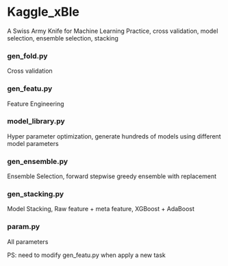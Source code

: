 # Kaggle_xBle
A Swiss Army Knife for Machine Learning Practice, cross validation, model selection, ensemble selection, stacking

### gen_fold.py
Cross validation

### gen_featu.py
Feature Engineering

### model_library.py
Hyper parameter optimization, generate hundreds of models using different model parameters

### gen_ensemble.py
Ensemble Selection, forward stepwise greedy ensemble with replacement

### gen_stacking.py
Model Stacking, Raw feature + meta feature, XGBoost + AdaBoost

### param.py
All parameters

PS: need to modify gen_featu.py when apply a new task
